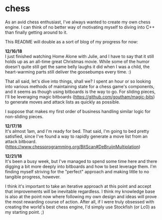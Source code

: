 # chess

As an avid chess enthusiast, I've always wanted to create my own chess engine.  I can think of no better way of motivating myself to diving into C++ than finally getting around to it.

This README will double as a sort of blog of my progress for now:

<b>12/16/18</b><br>
I just finished watching Home Alone with Julie, and I have to say that it still holds up as an all-time great Christmas movie.  While some of the humor doesn't quite still get the same belly laughs it did when I was a child, the heart-warming parts still deliver the goosebumps every time.  :)

That all said, let's dive into things, shall we?  I spent an hour or so looking into various methods of maintaining state for a chess game's components, and it seems as though using bitboards is the way to go.  For sliding pieces, I'll be leveraging magic bitboards (https://github.com/goutham/magic-bits) to generate moves and attack lists as quickly as possible.

I suppose that makes my first order of business handling similar logic for non-sliding pieces.

<b>12/17/18</b><br>
It's almost 1am, and I'm ready for bed.  That said, I'm going to bed pretty satisfied, since I've found a way to rapidly generate a move list from an attack bitboard.  (https://www.chessprogramming.org/BitScan#DeBruijnMultiplation)

<b>12/21/18</b><br>
It's been a busy week, but I've managed to spend some time here and there digging a bit more deeply into bitboards and how to best leverage them.  I'm finding myself striving for the "perfect" approach and making little to no tangible progress, however.

I think it's important to take an iterative approach at this point and accept that improvements will be inevitable regardless.  I think my knowledge base is also at the point now where following my own design and ideas will prove the most rewarding course of action.  After all, if I were truly obsessed with creating the world's best chess engine, I'd simply use Stockfish (or Lc0) as my starting point.  ;)
